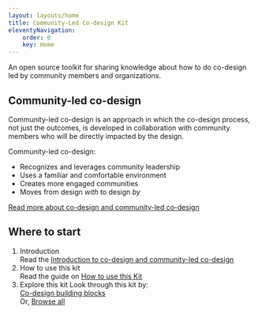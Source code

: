 ```yaml
---
layout: layouts/home
title: Community-Led Co-design Kit
eleventyNavigation:
    order: 0
    key: Home
---
```

An open source toolkit for sharing knowledge about how to do co-design led by community members and organizations.

## Community-led co-design

Community-led co-design is an approach in which the co-design process, not just the outcomes, is developed in
collaboration with community members who will be directly impacted by the design.

Community-led co-design:

* Recognizes and leverages community leadership
* Uses a familiar and comfortable environment
* Creates more engaged communities
* Moves from design _with_ to design _by_

[Read more about co-design and community-led co-design](/about/)

## Where to start

1. Introduction  
   Read the [Introduction to co-design and community-led co-design](/introduction/)
2. How to use this kit  
   Read the guide on [How to use this Kit](/how-to/)
3. Explore this kit
   Look through this kit by:  
   [Co-design building blocks](#building-blocks-of-codesign)  
   Or, [Browse all](/#browse-all)
